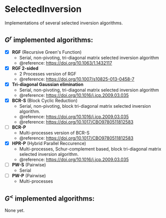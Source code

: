 # SelectedInversion
Implementations of several selected inversion algorithms.  

## $G^r$ implemented algorithms:
- [x] __RGF__ (Recursive Green's Function)
    - Serial, non-pivoting, tri-diagonal matrix selected inversion algorithm
    - @reference: https://doi.org/10.1063/1.1432117
- [x] __RGF 2-sided__ 
    - 2 Processes version of RGF
    - @reference: https://doi.org/10.1007/s10825-013-0458-7
- [x] __Tri-diagonal Gaussian elimination__
    - Serial, non-pivoting, tri-diagonal matrix selected inversion algorithm
    - @reference: https://doi.org/10.1016/j.jcp.2009.03.035
- [x] __BCR-S__ (Block Cyclic Reduction)
    - Serial, non-pivoting, block tri-diagonal matrix selected inversion algorithm. 
    - @reference: https://doi.org/10.1016/j.jcp.2009.03.035
    - @reference: https://doi.org/10.1017/CBO9780511812583
- [ ] __BCR-P__
    - Multi-processes version of BCR-S
    - @reference: https://doi.org/10.1017/CBO9780511812583
- [x] __HPR-P__ (Hybrid Parallel Reccurence)
    - Multi-processes, Schur-complement based, block tri-diagonal matrix selected inversion algorithm.
    - @reference: https://doi.org/10.1016/j.jcp.2009.03.035
- [ ] __PW-S__ (Pairwise)
    - Serial
- [ ] __PW-P__ (Pairwise)
    - Multi-processes

## $G^<$ implemented algorithms:
None yet.